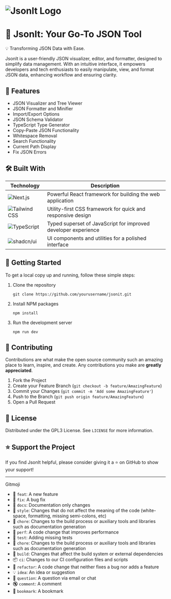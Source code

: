 # ![JsonIt Logo](https://link-to-your-logo.png)
# 🚀 JsonIt: Your Go-To JSON Tool 

💡 Transforming JSON Data with Ease.

JsonIt is a user-friendly JSON visualizer, editor, and formatter, designed to simplify data management. With an intuitive interface, it empowers developers and tech enthusiasts to easily manipulate, view, and format JSON data, enhancing workflow and ensuring clarity.

## 🔗 Features

- JSON Visualizer and Tree Viewer
- JSON Formatter and Minifier
- Import/Export Options
- JSON Schema Validator
- TypeScript Type Generator
- Copy-Paste JSON Functionality
- Whitespace Removal
- Search Functionality
- Current Path Display
- Fix JSON Errors

## 🛠️ Built With

| Technology | Description |
|------------|-------------|
| ![Next.js](https://img.shields.io/badge/next.js-000000?style=for-the-badge&logo=next.js&logoColor=white) | Powerful React framework for building the web application |
| ![Tailwind CSS](https://img.shields.io/badge/tailwindcss-%2338B2AC.svg?style=for-the-badge&logo=tailwind-css&logoColor=white) | Utility-first CSS framework for quick and responsive design |
| ![TypeScript](https://img.shields.io/badge/typescript-%23007ACC.svg?style=for-the-badge&logo=typescript&logoColor=white) | Typed superset of JavaScript for improved developer experience |
| ![shadcn/ui](https://img.shields.io/badge/shadcn%2Fui-000000?style=for-the-badge&logo=shadcnui&logoColor=white) | UI components and utilities for a polished interface |

## 🚀 Getting Started

To get a local copy up and running, follow these simple steps:

1. Clone the repository
   ```
   git clone https://github.com/yourusername/jsonit.git
   ```
2. Install NPM packages
   ```
   npm install
   ```
3. Run the development server
   ```
   npm run dev
   ```

## 🤝 Contributing

Contributions are what make the open source community such an amazing place to learn, inspire, and create. Any contributions you make are **greatly appreciated**.

1. Fork the Project
2. Create your Feature Branch (`git checkout -b feature/AmazingFeature`)
3. Commit your Changes (`git commit -m 'Add some AmazingFeature'`)
4. Push to the Branch (`git push origin feature/AmazingFeature`)
5. Open a Pull Request

## 📝 License

Distributed under the GPL3 License. See `LICENSE` for more information.

## ⭐ Support the Project

If you find JsonIt helpful, please consider giving it a ⭐ on GitHub to show your support!

---

Gitmoji

- 🎨 `feat`: A new feature 
- 🐛 `fix`: A bug fix
- 📝 `docs`: Documentation only changes
- 💄 `style`: Changes that do not affect the meaning of the code (white-space, formatting, missing semi-colons, etc)
- 🎉 `chore`: Changes to the build process or auxiliary tools and libraries such as documentation generation
- 🚀 `perf`: A code change that improves performance
- 🧪 `test`: Adding missing tests
- 🔧 `chore`: Changes to the build process or auxiliary tools and libraries such as documentation generation
- 🧰 `build`: Changes that affect the build system or external dependencies
- 📦 `ci`: Changes to our CI configuration files and scripts
- 🔨 `refactor`: A code change that neither fixes a bug nor adds a feature
- 💡 `idea`: An idea or suggestion
- 🤔 `question`: A question via email or chat
- 🔇 `comment`: A comment
- 📌 `bookmark`: A bookmark

